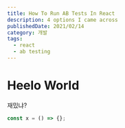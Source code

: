 ```yaml
---
title: How To Run AB Tests In React
description: 4 options I came across
publishedDate: 2021/02/14
category: 개발
tags:
  - react
  - ab testing
---
```


# Heelo World

재밌냐?

```js
const x = () => {};
```
